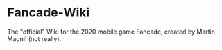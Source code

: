 # Fancade-Wiki
The "official" Wiki for the 2020 mobile game Fancade, created by Martin Magni! (not really).
